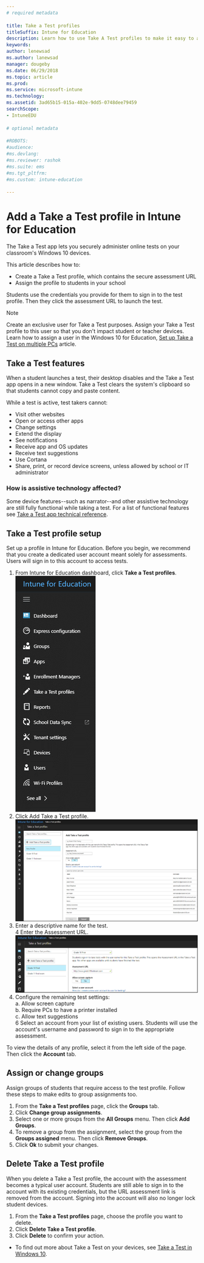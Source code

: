 ```yaml
---
# required metadata

title: Take a Test profiles
titleSuffix: Intune for Education
description: Learn how to use Take A Test profiles to make it easy to administer and capture student test results.
keywords:
author: lenewsad
ms.author: lanewsad
manager: dougeby
ms.date: 06/29/2018
ms.topic: article
ms.prod:
ms.service: microsoft-intune
ms.technology:
ms.assetid: 3ad65b15-015a-402e-9dd5-0748dee79459
searchScope:
- IntuneEDU

# optional metadata

#ROBOTS:
#audience:
#ms.devlang:
#ms.reviewer: rashok
#ms.suite: ems
#ms.tgt_pltfrm: 
#ms.custom: intune-education

---
```


# Add a Take a Test profile in Intune for Education
The Take a Test app lets you securely administer online tests on your classroom's Windows 10 devices.

This article describes how to:
* Create a Take a Test profile, which contains the secure assessment URL
* Assign the profile to students in your school

Students use the credentials you provide for them to sign in to the test profile. Then they click the assessment URL to launch the test. 

> [!NOTE]
> Create an exclusive user for Take a Test purposes. Assign your Take a Test profile to this user so that you don't impact student or teacher devices. Learn how to assign a user in the Windows 10 for Education, [Set up Take a Test on multiple PCs](https://technet.microsoft.com/edu/windows/take-a-test-multiple-pcs) article.

## Take a Test features
When a student launches a test, their desktop disables and the Take a Test app opens in a new window. Take a Test clears the system's clipboard so that students cannot copy and paste content.

While a test is active, test takers cannot:

* Visit other websites
* Open or access other apps 
* Change settings
* Extend the display  
* See notifications
* Receive app and OS updates
* Receive text suggestions  
* Use Cortana
* Share, print, or record device screens, unless allowed by school or IT administrator

### How is assistive technology affected?
Some device features--such as narrator--and other assistive technology are still fully functional while taking a test. For a list of functional features see [Take a Test app technical reference](https://docs.microsoft.com/en-us/education/windows/take-a-test-app-technical).


## Take a Test profile setup
Set up a profile in Intune for Education. Before you begin, we recommend that you create a dedicated user account meant solely for assessments. Users will sign in to this account to access tests.

1. From Intune for Education dashboard, click **Take a Test profiles**.    
![List of options in the sidebar](./media/dashboard-002-left-sidebar-list.png)
2.  Click Add Take a Test profile.  
 ![Select Add a Take A Test profile button in the left hand side](./media/takeatest-001-new-profile.png)
3. Enter a descriptive name for the test.  
4 Enter the Assessment URL.  
 ![Take a test profile window](./media/takeatest-002-new-profile-edit-window.png)
5. Configure the remaining test settings:    
    a. Allow screen capture  
    b. Require PCs to have a printer installed  
    c. Allow text suggestions  
6 Select an account from your list of existing users. Students will use the account's username and password to sign in to the appropriate assessment.  

To view the details of any profile, select it from the left side of the page. Then click the **Account** tab.  

## Assign or change groups
Assign groups of students that require access to the test profile. Follow these steps to make edits to group assignments too.
1. From the **Take a Test profiles** page, click the **Groups** tab. 
2. Click **Change group assignments**. 
3. Select one or more groups from the **All Groups** menu. Then click **Add Groups**. 
4. To remove a group from the assignment, select the group from the **Groups assigned** menu. Then click **Remove Groups**.
5. Click **Ok** to submit your changes.

## Delete Take a Test profile  
When you delete a Take a Test profile, the account with the assessment becomes a typical user account. Students are still able to sign in to the account with its existing credentials, but the URL assessment link is removed from the account. Signing into the account will also no longer lock student devices.

1. From the **Take a Test profiles** page, choose the profile you want to delete.
2. Click **Delete Take a Test profile**.
3. Click **Delete** to confirm your action.



- To find out more about Take a Test on your devices, see [Take a Test in Windows 10](https://technet.microsoft.com/edu/windows/take-tests-in-windows-10).
